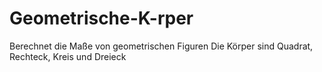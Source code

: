 # Geometrische-K-rper
Berechnet die Maße von geometrischen Figuren
Die Körper sind Quadrat, Rechteck, Kreis und Dreieck
